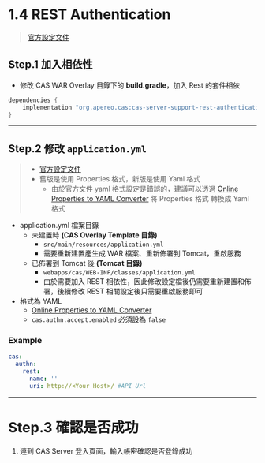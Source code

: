 # 1.4 REST Authentication

> [官方設定文件](https://apereo.github.io/cas/6.6.x/authentication/Rest-Authentication.html)



## Step.1 加入相依性

* 修改 CAS WAR Overlay 目錄下的 **build.gradle**，加入 Rest 的套件相依

```gradle
dependencies {
    implementation "org.apereo.cas:cas-server-support-rest-authentication:${project.'cas.version'}"
}
```



------

## Step.2 修改 `application.yml`

> * [官方設定文件](https://apereo.github.io/cas/6.6.x/authentication/Rest-Authentication.html)
> * 舊版是使用 Properties 格式，新版是使用 Yaml 格式
>     * 由於官方文件 yaml 格式設定是錯誤的，建議可以透過 [Online Properties to YAML Converter](https://www.javainuse.com/app2yaml) 將 Properties 格式 轉換成 Yaml 格式

* application.yml 檔案目錄
    * 未建置時 **(CAS Overlay Template 目錄)**
        * `src/main/resources/application.yml`
        * 需要重新建置產生成 WAR 檔案、重新佈署到 Tomcat，重啟服務
    * 已佈署到 Tomcat 後 **(Tomcat 目錄)**
        * `webapps/cas/WEB-INF/classes/application.yml`
        * 由於需要加入 REST 相依性，因此修改設定檔後仍需要重新建置和佈署，後續修改 REST 相關設定後只需要重啟服務即可
* 格式為 YAML
    * [Online Properties to YAML Converter](https://www.javainuse.com/app2yaml)
    * `cas.authn.accept.enabled` 必須設為 `false`

### Example

```yaml
cas:
  authn:
    rest:
      name: ''
      uri: http://<Your Host>/ #API Url
```



------

# Step.3 確認是否成功

1. 連到 CAS Server 登入頁面，輸入帳密確認是否登錄成功